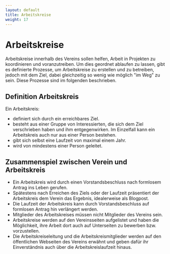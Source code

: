 ```yaml
---
layout: default
title: Arbeitskreise
weight: 17
---        
```


# Arbeitskreise

Arbeitskreise innerhalb des Vereins sollen helfen, Arbeit in Projekten zu koordinieren und voranzutreiben.
Um dies geordnet ablaufen zu lassen, gibt es definierte Prozesse, um Arbeitskreise zu erstellen und zu betreiben, jedoch mit dem Ziel, dabei gleichzeitig so wenig wie möglich "im Weg" zu sein.
Diese Prozesse sind im folgenden beschrieben.

## Definition Arbeitskreis

Ein Arbeitskreis:
- definiert sich durch ein erreichbares Ziel.
- besteht aus einer Gruppe von Interessierten, die sich dem Ziel verschrieben haben und ihm entgegenwirken. Im Einzelfall kann ein Arbeitskreis auch nur aus einer Person bestehen.
- gibt sich selbst eine Laufzeit von maximal einem Jahr.
- wird von mindestens einer Person geleitet.

## Zusammenspiel zwischen Verein und Arbeitskreis

- Ein Arbeitskreis wird durch einen Vorstandsbeschluss nach formlosem Antrag ins Leben gerufen.
- Spätestens nach Erreichen des Ziels oder der Laufzeit präsentiert der Arbeitskreis dem Verein das Ergebnis, idealerweise als Blogpost.
- Die Laufzeit der Arbeitskreis kann durch Vorstandsbeschluss auf formlosen Antrag hin verlängert werden.
- Mitglieder des Arbeitskreises müssen nicht Mitglieder des Vereins sein.
- Arbeitskreise werden auf den Vereinsseiten aufgelistet und haben die Möglichkeit, ihre Arbeit dort auch auf Unterseiten zu bewerben bzw. vorzustellen.
- Die Arbeitskreiseleitung und die Arbeitskreismitglieder werden auf den öffentlichen Webseiten des Vereins erwähnt und geben dafür ihr Einverständnis auch über die Arbeitskreislaufzeit hinaus.
